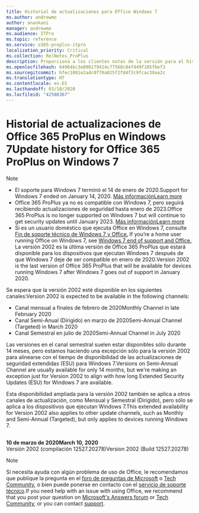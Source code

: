 ```yaml
---
title: Historial de actualizaciones para Office Windows 7
ms.author: andrewmo
author: anankani
manager: andrewmo
ms.audience: ITPro
ms.topic: reference
ms.service: o365-proplus-itpro
localization_priority: Critical
ms.collection: RelNotes_ProPlus
description: Proporciona a los clientes notas de la versión para el historial de actualizaciones de Office 365 ProPlus para Windows 7
ms.openlocfilehash: 64964bc3e806179414c77568c04f449f105fbef3
ms.sourcegitcommit: bfec1001e2adc0f70a825f2fd4f2c9fcac39aa2c
ms.translationtype: HT
ms.contentlocale: es-ES
ms.lasthandoff: 03/10/2020
ms.locfileid: "42586367"
---
```

# <a name="update-history-for-office-365-proplus-on-windows-7"></a><span data-ttu-id="ea733-103">Historial de actualizaciones de Office 365 ProPlus en Windows 7</span><span class="sxs-lookup"><span data-stu-id="ea733-103">Update history for Office 365 ProPlus on Windows 7</span></span> 

 > [!NOTE]
>
>- <span data-ttu-id="ea733-104">El soporte para Windows 7 terminó el 14 de enero de 2020.</span><span class="sxs-lookup"><span data-stu-id="ea733-104">Support for Windows 7 ended on January 14, 2020.</span></span> [<span data-ttu-id="ea733-105">Más información</span><span class="sxs-lookup"><span data-stu-id="ea733-105">Learn more</span></span>](https://www.microsoft.com/microsoft-365/windows/end-of-windows-7-support?rtc=1)
>- <span data-ttu-id="ea733-106">Office 365 ProPlus ya no es compatible con Windows 7, pero seguirá recibiendo actualizaciones de seguridad hasta enero de 2023.</span><span class="sxs-lookup"><span data-stu-id="ea733-106">Office 365 ProPlus is no longer supported on Windows 7 but will continue to get security updates until January 2023.</span></span> [<span data-ttu-id="ea733-107">Más información</span><span class="sxs-lookup"><span data-stu-id="ea733-107">Learn more</span></span>](https://docs.microsoft.com/DeployOffice/windows-7-support)
>- <span data-ttu-id="ea733-108">Si es un usuario doméstico que ejecuta Office en Windows 7, consulte [Fin de soporte técnico de Windows 7 y Office.](https://support.office.com/en-us/article/windows-7-end-of-support-and-office-78f20fab-b57b-44d7-8368-06a8493f3cb9?ui=en-US&rs=en-US&ad=US) </span><span class="sxs-lookup"><span data-stu-id="ea733-108">If you’re a home user running Office on Windows 7, see [Windows 7 end of support and Office.](https://support.office.com/en-us/article/windows-7-end-of-support-and-office-78f20fab-b57b-44d7-8368-06a8493f3cb9?ui=en-US&rs=en-US&ad=US)</span></span>
<span data-ttu-id="ea733-109">La versión 2002 es la última versión de Office 365 ProPlus que estará disponible para los dispositivos que ejecutan Windows 7 después de que Windows 7 deje de ser compatible en enero de 2020.</span><span class="sxs-lookup"><span data-stu-id="ea733-109">Version 2002 is the last version of Office 365 ProPlus that will be available for devices running Windows 7 after Windows 7 goes out of support in January 2020.</span></span>  

<span data-ttu-id="ea733-110">Se espera que la versión 2002 esté disponible en los siguientes canales:</span><span class="sxs-lookup"><span data-stu-id="ea733-110">Version 2002 is expected to be available in the following channels:</span></span>
- <span data-ttu-id="ea733-111">Canal mensual a finales de febrero de 2020</span><span class="sxs-lookup"><span data-stu-id="ea733-111">Monthly Channel in late February 2020</span></span>
- <span data-ttu-id="ea733-112">Canal Semi-Anual (Dirigido) en marzo de 2020</span><span class="sxs-lookup"><span data-stu-id="ea733-112">Semi-Annual Channel (Targeted) in March 2020</span></span>
- <span data-ttu-id="ea733-113">Canal Semestral en julio de 2020</span><span class="sxs-lookup"><span data-stu-id="ea733-113">Semi-Annual Channel in July 2020</span></span>

<span data-ttu-id="ea733-114">Las versiones en el canal semestral suelen estar disponibles sólo durante 14 meses, pero estamos haciendo una excepción sólo para la versión 2002 para alinearse con el tiempo de disponibilidad de las actualizaciones de seguridad extendidas (ESU) para Windows 7.</span><span class="sxs-lookup"><span data-stu-id="ea733-114">Versions on Semi-Annual Channel are usually available for only 14 months, but we're making an exception just for Version 2002 to align with how long Extended Security Updates (ESU) for Windows 7 are available.</span></span>

<span data-ttu-id="ea733-115">Esta disponibilidad ampliada para la versión 2002 también se aplica a otros canales de actualización, como Mensual y Semestral (Dirigido), pero sólo se aplica a los dispositivos que ejecutan Windows 7.</span><span class="sxs-lookup"><span data-stu-id="ea733-115">This extended availability for Version 2002 also applies to other update channels, such as Monthly and Semi-Annual (Targeted), but only applies to devices running Windows 7.</span></span>

##


[//]: # (NO ELIMINAR)

<span data-ttu-id="ea733-117">**10 de marzo de 2020**</span><span class="sxs-lookup"><span data-stu-id="ea733-117">**March 10, 2020**</span></span><br/>
<span data-ttu-id="ea733-118">Versión 2002 (compilación 12527.20278)</span><span class="sxs-lookup"><span data-stu-id="ea733-118">Version 2002 (Build 12527.20278)</span></span><br/>




> [!NOTE]
> <span data-ttu-id="ea733-119">Si necesita ayuda con algún problema de uso de Office, le recomendamos que publique la pregunta en el [foro de preguntas de Microsoft](https://answers.microsoft.com/) o [Tech Community](https://techcommunity.microsoft.com/), o bien puede ponerse en contacto con el [servicio de soporte técnico](https://support.microsoft.com/contactus).</span><span class="sxs-lookup"><span data-stu-id="ea733-119">If you need help with an issue with using Office, we recommend that you post your question on [Microsoft's Answers forum](https://answers.microsoft.com/) or [Tech Community](https://techcommunity.microsoft.com/), or you can contact [support](https://support.microsoft.com/contactus).</span></span>
